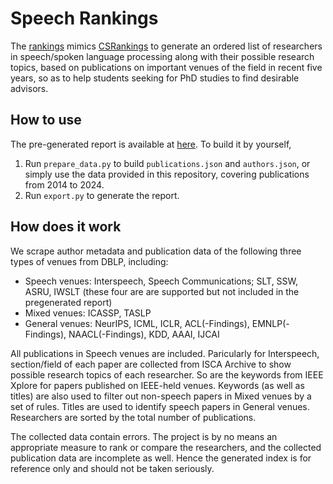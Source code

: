 # Speech Rankings
The [rankings](https://mutiann.github.io/speech_rankings) mimics [CSRankings](http://csrankings.org/) to generate an ordered list
of researchers in speech/spoken language processing along with their possible research topics, based on 
publications on important venues of the field in recent five years, so as to help students seeking for PhD studies to 
find desirable advisors.

## How to use
The pre-generated report is available at [here](https://mutiann.github.io/speech_rankings). To build it by
yourself, 
1. Run `prepare_data.py` to build `publications.json` and `authors.json`, or simply use the data provided in this repository, covering 
   publications from 2014 to 2024.
2. Run `export.py` to generate the report.

## How does it work
We scrape author metadata and publication data of the following three types of venues from DBLP, including:
* Speech venues: Interspeech, Speech Communications; SLT, SSW, ASRU, IWSLT (these four are are supported but not included in the pregenerated report)
* Mixed venues: ICASSP, TASLP
* General venues: NeurIPS, ICML, ICLR, ACL(-Findings), EMNLP(-Findings), NAACL(-Findings), KDD, AAAI, IJCAI

All publications in Speech venues are included. Paricularly for Interspeech, section/field of each paper are collected
from ISCA Archive to show possible research topics of each researcher. So are the keywords from IEEE Xplore 
for papers published on IEEE-held venues. Keywords (as well as titles) are also used to filter out non-speech papers in
Mixed venues by a set of rules. Titles are used to identify speech papers in General venues. Researchers are sorted by
the total number of publications.

The collected data contain errors. The project is by no means an appropriate measure to rank or compare the researchers,
and the collected publication data are incomplete as well. Hence the generated index is for reference only and should not be
taken seriously.
